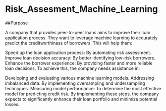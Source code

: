 # Risk_Assesment_Machine_Learning
##Purpose

A company that provides peer-to-peer loans aims to improve their loan application process. They want to leverage machine learning to accurately predict the creditworthiness of borrowers. This will help them:

Speed up the loan application process: By automating risk assessment.
Improve loan decision accuracy: By better identifying low-risk borrowers.
Enhance the borrower experience: By providing faster and more reliable loan decisions.
To achieve this, the company needs assistance in:

Developing and evaluating various machine learning models.
Addressing imbalanced data: By implementing oversampling and undersampling techniques.
Measuring model performance: To determine the most effective model for predicting credit risk.
By implementing these steps, the company expects to significantly enhance their loan portfolio and minimize potential losses.
